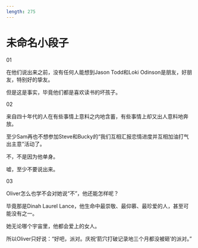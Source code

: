 ```yaml
---
length: 275
---
```


# 未命名小段子

01

在他们说出来之前，没有任何人能想到Jason Todd和Loki Odinson是朋友，好朋友，特别好的挚友。

但是这是事实，毕竟他们都是喜欢读书的坏孩子。

02

来自四十年代的人在有些事情上意料之内地含蓄，有些事情上却又出人意料地奔放。

至少Sam再也不想参加Steve和Bucky的“我们互相汇报恋情进度并互相加油打气出主意”活动了。

不，不是因为他单身。

嘘，至少不要说出来。

03

Oliver怎么也学不会对她说“不”，他还能怎样呢？

毕竟那是Dinah Laurel Lance，他生命中最崇敬、最仰慕、最珍爱的人，甚至可能没有之一。

她无论哪个宇宙里，他都会爱上的女人。

所以Oliver只好说：“好吧，派对。庆祝‘箭穴打破记录地三个月都没被砸’的派对。”

